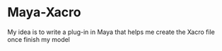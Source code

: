 # Maya-Xacro
My idea is to write a plug-in in Maya that helps me create the Xacro file once finish my model

